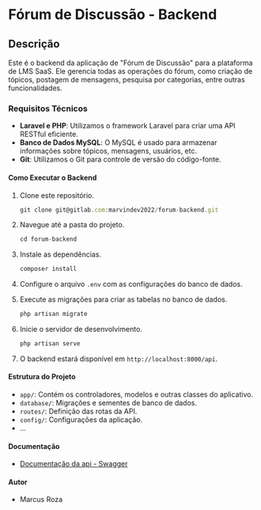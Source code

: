 # Fórum de Discussão - Backend

## Descrição

Este é o backend da aplicação de "Fórum de Discussão" para a plataforma de LMS SaaS. Ele gerencia todas as operações do fórum, como criação de tópicos, postagem de mensagens, pesquisa por categorias, entre outras funcionalidades.

### Requisitos Técnicos

- **Laravel e PHP**: Utilizamos o framework Laravel para criar uma API RESTful eficiente.
- **Banco de Dados MySQL**: O MySQL é usado para armazenar informações sobre tópicos, mensagens, usuários, etc.
- **Git**: Utilizamos o Git para controle de versão do código-fonte.

#### Como Executar o Backend

1. Clone este repositório.

   ```js
   git clone git@gitlab.com:marvindev2022/forum-backend.git
   ```

2. Navegue até a pasta do projeto.

   ```js
   cd forum-backend
   ```

3. Instale as dependências.

   ```js
   composer install
   ```

4. Configure o arquivo `.env` com as configurações do banco de dados.

5. Execute as migrações para criar as tabelas no banco de dados.

   ```js
   php artisan migrate
   ```

6. Inicie o servidor de desenvolvimento.

   ```js
   php artisan serve
   ```

7. O backend estará disponível em `http://localhost:8000/api`.

#### Estrutura do Projeto

- `app/`: Contém os controladores, modelos e outras classes do aplicativo.
- `database/`: Migrações e sementes de banco de dados.
- `routes/`: Definição das rotas da API.
- `config/`: Configurações da aplicação.
- ...

#### Documentação

- [Documentação da api - Swagger](https://app.swaggerhub.com/apis-docs/MAVIROLERO/forum-api/1.0.0)

#### Autor

- Marcus Roza
